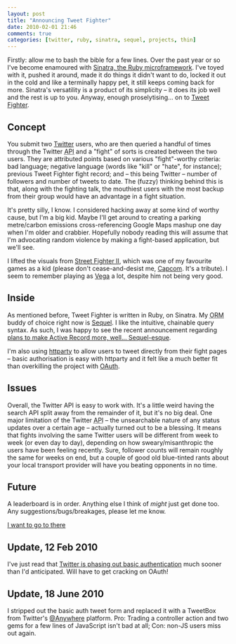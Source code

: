```yaml
---
layout: post
title: "Announcing Tweet Fighter"
date: 2010-02-01 21:46
comments: true
categories: [twitter, ruby, sinatra, sequel, projects, thin]
---
```


Firstly: allow me to bash the bible for a few lines.  Over the past year or so I've become enamoured with <a href="http://www.sinatrarb.com/" title="Sinatra, a Ruby HTTP framework">Sinatra, the Ruby microframework</a>.  I've toyed with it, pushed it around, made it do things it didn't want to do, locked it out in the cold and like a terminally happy pet, it still keeps coming back for more.  Sinatra's versatility is a product of its simplicity – it does its job well and the rest is up to you.  Anyway, enough proselytising… on to <a href="http://tweetfight.me">Tweet Fighter</a>.

<!--more-->

## Concept

You submit two <a href="http://twitter.com">Twitter</a> users, who are then queried a handful of times through the Twitter <acronym title="Application Programming Interface">API</acronym> and a "fight" of sorts is created between the two users.  They are attributed points based on various "fight"-worthy criteria: bad language; negative language (words like "kill" or "hate", for instance); previous Tweet Fighter fight record; and – this being Twitter – number of followers and number of tweets to date.  The (fuzzy) thinking behind this is that, along with the fighting talk, the mouthiest users with the most backup from their group would have an advantage in a fight situation.

It's pretty silly, I know.  I considered hacking away at some kind of worthy cause, but I'm a big kid.  Maybe I'll get around to creating a parking metre/carbon emissions cross-referencing Google Maps mashup one day when I'm older and crabbier.  Hopefully nobody reading this will assume that I'm advocating random violence by making a fight-based application, but we'll see.

I lifted the visuals from <a href="http://en.wikipedia.org/wiki/Street_Fighter_II" title="Street Fighter II on Wikipedia">Street Fighter II</a>, which was one of my favourite games as a kid (please don't cease-and-desist me, <a href="http://en.wikipedia.org/wiki/Capcom" title="Capcom on Wikipedia">Capcom</a>.  It's a tribute).  I seem to remember playing as <a href="http://en.wikipedia.org/wiki/Vega_%28Street_Fighter%29" title="Vega, the Street Fighter character, on Wikipedia">Vega</a> a lot, despite him not being very good.

## Inside

As mentioned before, Tweet Fighter is written in Ruby, on Sinatra.  My <acronym title="Object Relational Mapping">ORM</acronym> buddy of choice right now is <a href="http://sequel.rubyforge.org/" title="Sequel at Rubyforge">Sequel</a>.  I like the intuitive, chainable query syntax.  As such, I was happy to see the recent announcement regarding <a href="http://m.onkey.org/2010/1/22/active-record-query-interface" title="Pratik's post about the future of the Active Record's query interface">plans to make Active Record more, well… Sequel-esque</a>.

I'm also using <a href="http://github.com/jnunemaker/httparty" title="httparty source code at GitHub">httparty</a> to allow users to tweet directly from their fight pages – basic authorisation is easy with httparty and it felt like a much better fit than overkilling the project with <a href="http://oauth.net/" title="OAuth, the open authorisation protocol">OAuth</a>.

## Issues

Overall, the Twitter API is easy to work with.  It's a little weird having the search API split away from the remainder of it, but it's no big deal.  One major limitation of the Twitter <acronym title="Application Programming Interface">API</acronym> – the unsearchable nature of any status updates over a certain age – actually turned out to be a blessing.  It means that fights involving the same Twitter users will be different from week to week (or even day to day), depending on how sweary/misanthropic the users have been feeling recently.  Sure, follower counts will remain roughly the same for weeks on end, but a couple of good old blue-tinted rants about your local transport provider will have you beating opponents in no time.

## Future

A leaderboard is in order.  Anything else I think of <em>might</em> just get done too.  Any suggestions/bugs/breakages, please let me know.

<p><a href="http://tweetfight.me" title="Tweet Fighter">I want to go to there</a></p>

## Update, 12 Feb 2010

I've just read that <a href="http://groups.google.com/group/twitter-development-talk/browse_thread/thread/c2c4963061422f28?pli=1" title="Twitter Development Talk on Google Groups">Twitter is phasing out basic authentication</a> much sooner than I'd anticipated.  Will have to get cracking on OAuth!

## Update, 18 June 2010

I stripped out the basic auth tweet form and replaced it with a TweetBox from Twitter's <a href="http://dev.twitter.com/anywhere" title="@Anywhere">@Anywhere</a> platform.  Pro: Trading a controller action and two gems for a few lines of JavaScript isn't bad at all;  Con: non-JS users miss out again.
